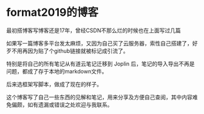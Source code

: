 # format2019的博客



最初搭博客写博客还是17年，曾经CSDN不那么烂的时候也在上面写过几篇

如果写一篇博客多平台发太麻烦，又因为自己买了云服务器，索性自己搭建了，好歹不用再因为贴了个github链接就被标记成引流了。

特别是将自己的所有笔记从有道云笔记迁移到 Joplin 后，笔记的导入导出不再是问题，都成了存于本地的markdown文件。

后来选框架写脚本，做成了现在的样子。


这个博客写了自己一些东西的见解和笔记，用来分享及方便自己查阅，其中内容难免偏颇，如有遗漏或错误之处欢迎与我联系。
